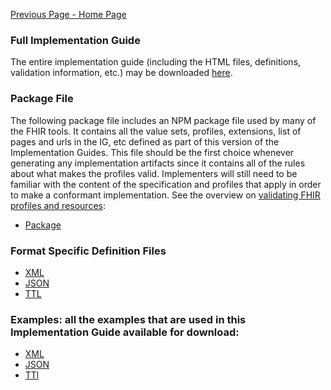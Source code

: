 [Previous Page - Home Page](index.html)

### Full Implementation Guide

The entire implementation guide (including the HTML files, definitions, validation information, etc.) may be downloaded [here](full-ig.zip).

### Package File

The following package file includes an NPM package file used by many of the FHIR tools. It contains all the value sets, profiles, extensions, list of pages and urls in the IG, etc defined as part of this version of the Implementation Guides. This file should be the first choice whenever generating any implementation artifacts since it contains all of the rules about what makes the profiles valid. Implementers will still need to be familiar with the content of the specification and profiles that apply in order to make a conformant implementation. See the overview on [validating FHIR profiles and resources](http://hl7.org/fhir/R4/validation.html):

* [Package](https://www.hl7.org/fhir/us/vr-common-library/package.tgz)

### Format Specific Definition Files

* [XML](definitions.xml.zip)
* [JSON](definitions.json.zip)
* [TTL](definitions.ttl.zip)

### Examples: all the examples that are used in this Implementation Guide available for download:

* [XML](examples.xml.zip)
* [JSON](examples.json.zip)
* [TTl](examples.ttl.zip)